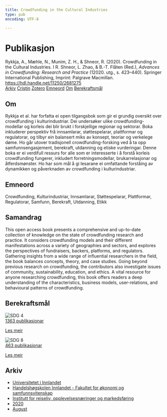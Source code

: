 ```yaml
---
title: Crowdfunding in the Cultural Industries
type: pub
encoding: UTF-8

---
```

<h1>Publikasjon</h1>
<article id="csl-bib-container-KJQESLGX" class="csl-bib-container">
  <div class="csl-bib-body"> <div class="csl-entry">Rykkja, A., Mæhle, N., Munim, Z. H., &#38; Shneor, R. (2020). Crowdfunding in the Cultural Industries. I R. Shneor, L. Zhao, &#38; B.-T. Flåten (Red.), <i>Advances in Crowdfunding: Research and Practice</i> (12020. utg., s. 423–440). Springer International Publishing, Imprint: Palgrave Macmillan. <a href="https://hdl.handle.net/11250/2681275">https://hdl.handle.net/11250/2681275</a></div> </div>
  <div class="csl-bib-buttons">
    <a href="#taxonomy-article-KJQESLGX" alt="archive" class="csl-bib-button">Arkiv</a>
    <a href="https://app.cristin.no/results/show.jsf?id=1822965" alt="Cristin" class="csl-bib-button">Cristin</a>
    <a href="http://zotero.org/groups/5881554/items/KJQESLGX" alt="Zotero" class="csl-bib-button">Zotero</a>
    <a href="#keywords-article-KJQESLGX" alt="keywords" class="csl-bib-button">Emneord</a>
    <a href="#about-article-KJQESLGX" alt="about_pub" class="csl-bib-button">Om</a>
    <a href="#sdg-article-KJQESLGX" alt="sdg" class="csl-bib-button">Berekraftsmål</a>
  </div>
  <div id="csl-bib-meta-container-KJQESLGX"></div>
</article>
<div id="csl-bib-meta-KJQESLGX" class="csl-bib-meta">
  <article id="about-article-KJQESLGX" class="about_pub-article">
    <h1>Om</h1>
    Rykkja et al. har forfatta ei open tilgangsbok som gir ei grundig oversikt over crowdfunding i kulturindustriar. Dei undersøker ulike crowdfunding-modellar og korleis dei blir brukt i forskjellige regionar og sektorar. Boka inkluderer perspektiv frå innsamlarar, støttespelarar, plattformar og regulatorar, og tilbyr ein balansert miks av konsept, teoriar og verkelege døme. Ho går utover tradisjonell crowdfunding-forsking ved å ta opp samfunnsengasjement, berekraft, utdanning og etiske vurderingar. Denne boka er ei verdifull ressurs for alle som er interesserte i å forstå korleis crowdfunding fungerer, inkludert forretningsmodellar, brukarrelasjonar og åtferdsmønster. Ho har som mål å gi lesarane ei omfattande forståing av dynamikken og påverknaden av crowdfunding i kulturindustriar.
  </article>
  <article id="keywords-article-KJQESLGX" class="keywords-article">
    <h1>Emneord</h1>
    Crowdfunding, Kulturindustriar, Innsamlarar, Støttespelarar, Plattformar, Regulatorar, Samfunn, Berekraft, Utdanning, Etikk
  </article>
  <article id="abstract-article-KJQESLGX" class="abstract-article">
    <h1>Samandrag</h1>
    This open access book presents a comprehensive and up-to-date collection of knowledge on the state of crowdfunding research and practice. It considers crowdfunding models and their different manifestations across a variety of geographies and sectors, and explores the perspectives of fundraisers, backers, platforms, and regulators. Gathering insights from a wide range of influential researchers in the field, the book balances concepts, theory, and case studies. Going beyond previous research on crowdfunding, the contributors also investigate issues of community, sustainability, education, and ethics. A vital resource for anyone researching crowdfunding, this book offers readers a deep understanding of the characteristics, business models, user-relations, and behavioural patterns of crowdfunding.
  </article>
  <article id="sdg-article-KJQESLGX" class="sdg-article">
    <h1>Berekraftsmål</h1>
    <div class="sdg-container"><div id="sdg4" class="sdg">
        <img src="{{< params subfolder >}}images/sdg/sdg04_nn.png" class="image" alt="SDG 4">
        <div class="sdg-overlay">
          <a href="{{< params subfolder >}}nn/archive/?sdg=4#archive" class="sdg-publication-count"><span>1363</span> publikasjonar</a>
          <p><a href="https://fn.no/om-fn/fns-baerekraftsmaal/god-utdanning?lang=nno-NO" class="sdg-read-more">Les meir</a></p>
        </div>
      </div> <div id="sdg8" class="sdg">
        <img src="{{< params subfolder >}}images/sdg/sdg08_nn.png" class="image" alt="SDG 8">
        <div class="sdg-overlay">
          <a href="{{< params subfolder >}}nn/archive/?sdg=8#archive" class="sdg-publication-count"><span>463</span> publikasjonar</a>
          <p><a href="https://fn.no/om-fn/fns-baerekraftsmaal/anstendig-arbeid-og-oekonomisk-vekst?lang=nno-NO" class="sdg-read-more">Les meir</a></p>
        </div>
      </div></div>
  </article>
  <article id="taxonomy-article-KJQESLGX" class="taxonomy-article">
    <h1>Arkiv</h1>
    <ul>
      <li><a href="{{< params subfolder >}}nn/archive/?key=3DCRN523">Universitetet i Innlandet</a></li>
      <li><a href="{{< params subfolder >}}nn/archive/?key=DU8Q9LN9">Handelshøgskolen Innlandet - Fakultet for økonomi og samfunnsvitenskap</a></li>
      <li><a href="{{< params subfolder >}}nn/archive/?key=HTIZLGPZ">Institutt for reiseliv, opplevelsesnæringer og markedsføring</a></li>
      <li><a href="{{< params subfolder >}}nn/archive/?key=6V8B4IYP">2020</a></li>
      <li><a href="{{< params subfolder >}}nn/archive/?key=ZP2DS8E6">August</a></li>
    </ul>
  </article>
</div>
